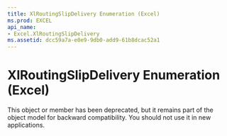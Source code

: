 ```yaml
---
title: XlRoutingSlipDelivery Enumeration (Excel)
ms.prod: EXCEL
api_name:
- Excel.XlRoutingSlipDelivery
ms.assetid: dcc59a7a-e0e9-9db0-add9-61b8dcac52a1
---
```



# XlRoutingSlipDelivery Enumeration (Excel)

This object or member has been deprecated, but it remains part of the object model for backward compatibility. You should not use it in new applications.


